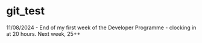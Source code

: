 # git_test

11/08/2024 - End of my first week of the Developer Programme - clocking in at 20 hours. Next week, 25++

